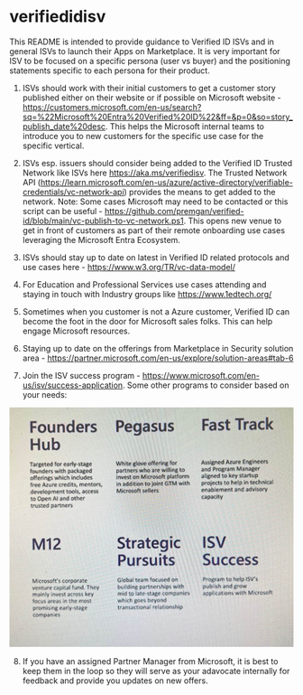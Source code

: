 # verifiedidisv

This README is intended to provide guidance to Verified ID ISVs and in general ISVs to launch their Apps on Marketplace. It is very important for ISV to be focused on a specific persona (user vs buyer) and the positioning statements specific to each persona for their product. 

1. ISVs should work with their initial customers to get a customer story published either on their website or if possible on Microsoft website - https://customers.microsoft.com/en-us/search?sq=%22Microsoft%20Entra%20Verified%20ID%22&ff=&p=0&so=story_publish_date%20desc. This helps the Microsoft internal teams to introduce you to new customers for the specific use case for the specific vertical.

2. ISVs esp. issuers should consider being added to the Verified ID Trusted Network like ISVs here https://aka.ms/verifiedisv. The Trusted Network API (https://learn.microsoft.com/en-us/azure/active-directory/verifiable-credentials/vc-network-api) provides the means to get added to the network. Note: Some cases Microsoft may need to be contacted or this script can be useful - https://github.com/premgan/verified-id/blob/main/vc-publish-to-vc-network.ps1. This opens new venue to get in front of customers as part of their remote onboarding use cases leveraging the Microsoft Entra Ecosystem.

3. ISVs should stay up to date on latest in Verified ID related protocols and use cases here - https://www.w3.org/TR/vc-data-model/ 

4. For Education and Professional Services use cases attending and staying in touch with Industry groups like https://www.1edtech.org/

5. Sometimes when you customer is not a Azure customer, Verified ID can become the foot in the door for Microsoft sales folks. This can help engage Microsoft resources. 

6. Staying up to date on the offerings from Marketplace in Security solution area - https://partner.microsoft.com/en-us/explore/solution-areas#tab-6

7. Join the ISV success program - https://www.microsoft.com/en-us/isv/success-application. Some other programs to consider based on your needs:

![ISV programs](image.png)

8. If you have an assigned Partner Manager from Microsoft, it is best to keep them in the loop so they will serve as your adavocate internally for feedback and provide you updates on new offers. 
